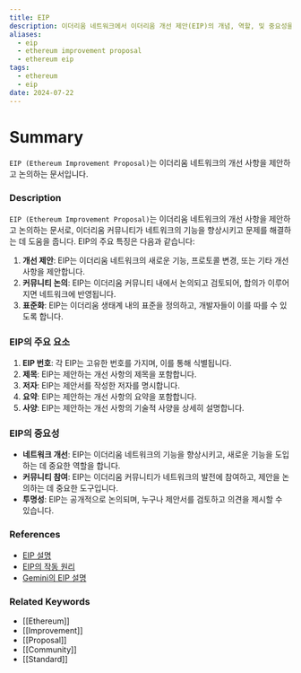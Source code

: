 ```yaml
---
title: EIP
description: 이더리움 네트워크에서 이더리움 개선 제안(EIP)의 개념, 역할, 및 중요성을 다룹니다.
aliases:
  - eip
  - ethereum improvement proposal
  - ethereum eip
tags:
  - ethereum
  - eip
date: 2024-07-22
---
```

# Summary

`EIP (Ethereum Improvement Proposal)`는 이더리움 네트워크의 개선 사항을 제안하고 논의하는 문서입니다.

### Description

`EIP (Ethereum Improvement Proposal)`는 이더리움 네트워크의 개선 사항을 제안하고 논의하는 문서로, 이더리움 커뮤니티가 네트워크의 기능을 향상시키고 문제를 해결하는 데 도움을 줍니다. EIP의 주요 특징은 다음과 같습니다:

1. **개선 제안**: EIP는 이더리움 네트워크의 새로운 기능, 프로토콜 변경, 또는 기타 개선 사항을 제안합니다.
2. **커뮤니티 논의**: EIP는 이더리움 커뮤니티 내에서 논의되고 검토되어, 합의가 이루어지면 네트워크에 반영됩니다.
3. **표준화**: EIP는 이더리움 생태계 내의 표준을 정의하고, 개발자들이 이를 따를 수 있도록 합니다.

### EIP의 주요 요소

1. **EIP 번호**: 각 EIP는 고유한 번호를 가지며, 이를 통해 식별됩니다.
2. **제목**: EIP는 제안하는 개선 사항의 제목을 포함합니다.
3. **저자**: EIP는 제안서를 작성한 저자를 명시합니다.
4. **요약**: EIP는 제안하는 개선 사항의 요약을 포함합니다.
5. **사양**: EIP는 제안하는 개선 사항의 기술적 사양을 상세히 설명합니다.

### EIP의 중요성

- **네트워크 개선**: EIP는 이더리움 네트워크의 기능을 향상시키고, 새로운 기능을 도입하는 데 중요한 역할을 합니다.
- **커뮤니티 참여**: EIP는 이더리움 커뮤니티가 네트워크의 발전에 참여하고, 제안을 논의하는 데 중요한 도구입니다.
- **투명성**: EIP는 공개적으로 논의되며, 누구나 제안서를 검토하고 의견을 제시할 수 있습니다.

### References

- [EIP 설명](https://en.wikipedia.org/wiki/Ethereum_Improvement_Proposal)
- [EIP의 작동 원리](https://ethereum.org/en/glossary/#eip)
- [Gemini의 EIP 설명](https://www.gemini.com/cryptopedia/search?query=eip)

### Related Keywords

- [[Ethereum]]
- [[Improvement]]
- [[Proposal]]
- [[Community]]
- [[Standard]]
